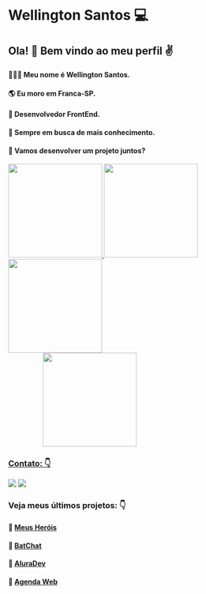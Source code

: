 # Wellington Santos :computer:

## Ola! :wave:  Bem vindo ao meu perfil ✌️
#### 👱🏼‍♂️ Meu nome é Wellington Santos.<br/>

#### 🌎 Eu moro em Franca-SP.<br/>

#### :dart: Desenvolvedor FrontEnd.<br/>

#### 🧠 Sempre em busca de mais conhecimento.

#### 🚀 Vamos desenvolver um projeto juntos? 

<div>
<a href="https://github.com/WSantos79">
<img height="190em" src="https://github-readme-stats.vercel.app/api?username=WSantos79&show_icons=true&theme=highcontrast&include_all_commits=true&count_private=true"/>
<img height="190em" src="https://github-readme-stats.vercel.app/api/top-langs/?username=WSantos79&layout=compact&langs_count=7&theme=highcontrast"/>
<img height="190em" align="left" src="https://github-readme-streak-stats.herokuapp.com/?user=WSantos79&theme=highcontrast"/>    
<img hspace="70" height="190em" src="https://user-images.githubusercontent.com/58752564/148697593-526e1c84-82d2-4f0e-b626-c6440c73b723.png"/>   
</div>   
   
### Contato: 👇
   
<a href = "mailto:wellingtonsantos7799@gmail.com"><img src="https://img.shields.io/badge/-Gmail-%23333?style=for-the-badge&logo=gmail&logoColor=white" target="_blank"></a>   <a href="https://www.linkedin.com/in/wellingtonsantos79/" target="_blank"><img src="https://img.shields.io/badge/-LinkedIn-%230077B5?style=for-the-badge&logo=linkedin&logoColor=white" target="_blank"></a> 
 
   


   
 ### Veja meus últimos projetos: 👇
 #### :pushpin: [Meus Heróis](https://github.com/WSantos79/MeusHerois)
 #### :pushpin: [BatChat](https://github.com/WSantos79/BatChat)  
 #### :pushpin: [AluraDev](https://github.com/WSantos79/AluraDev)
 #### :pushpin: [Agenda Web](https://github.com/WSantos79/Projeto-Agenda-Web)
 
